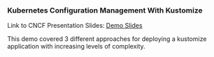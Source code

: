 ### Kubernetes Configuration Management With Kustomize 
Link to CNCF Presentation Slides: [Demo Slides](https://www.beautiful.ai/player/-O9aTbBKYxHw5yzg6ssx)

This demo covered 3 different approaches for deploying a kustomize application with increasing levels of complexity.